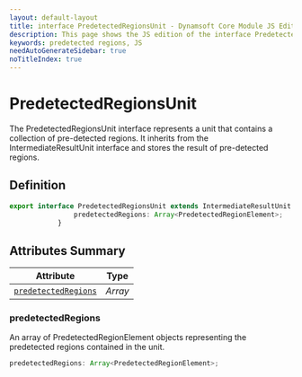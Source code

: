 ```yaml
---
layout: default-layout
title: interface PredetectedRegionsUnit - Dynamsoft Core Module JS Edition API Reference
description: This page shows the JS edition of the interface PredetectedRegionsUnit in Dynamsoft Core Module.
keywords: predetected regions, JS
needAutoGenerateSidebar: true
noTitleIndex: true
---
```


# PredetectedRegionsUnit

The PredetectedRegionsUnit interface represents a unit that contains a collection of pre-detected regions. It inherits from the IntermediateResultUnit interface and stores the result of pre-detected regions.

## Definition

```ts
export interface PredetectedRegionsUnit extends IntermediateResultUnit {
                predetectedRegions: Array<PredetectedRegionElement>;
            }
```

## Attributes Summary

| Attribute | Type |
|--------|-------------|
| [`predetectedRegions`](#predetectedregions) | *Array<PredetectedRegionElement>* |


### predetectedRegions

 An array of PredetectedRegionElement objects representing the predetected regions contained in the unit.

```ts
predetectedRegions: Array<PredetectedRegionElement>;
```